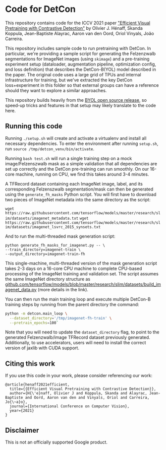 # Code for DetCon

This repository contains code for the ICCV 2021 paper
["Efficient Visual Pretraining with Contrastive Detection"](https://arxiv.org/abs/2103.10957)
by Olivier J. Hénaff, Skanda Koppula, Jean-Baptiste Alayrac, Aaron van den Oord,
Oriol Vinyals, João Carreira.

This repository includes sample code to run pretraining with DetCon. In
particular, we're providing a sample script for generating the Felzenzwalb
segmentations for ImageNet images (using `skimage`) and a pre-training
experiment setup (dataloader, augmentation pipeline, optimization config, and
loss definition) that describes the DetCon-B(YOL) model described in the paper.
The original code uses a large grid of TPUs and internal infrastructure for
training, but we've extracted the key DetCon loss+experiment in this folder so
that external groups can have a reference should they want to explore
a similar approaches.

This repository builds heavily from the
[BYOL open source release](https://github.com/deepmind/deepmind-research/tree/master/byol),
so speed-up tricks and features in that setup may likely translate to the code
here.

## Running this code

Running `./setup.sh` will create and activate a virtualenv and install all
necessary dependencies. To enter the environment after running `setup.sh`, run
`source /tmp/detcon_venv/bin/activate`.

Running `bash test.sh` will run a single training step on a mock
image/Felzenszwalb mask as a simple validation that all dependencies are set up
correctly and the DetCon pre-training can run smoothly. On our 16-core machine,
running on CPU, we find this takes around 3-4 minutes.

A TFRecord dataset containing each ImageNet image, label, and its corresponding
Felzenszwalb segmentation/mask can then be generated using the
`generate_fh_masks` Python script. You will first have to download two pieces of
ImageNet metadata into the same directory as the script:

`wget https://raw.githubusercontent.com/tensorflow/models/master/research/slim/datasets/imagenet_metadata.txt`
`wget https://raw.githubusercontent.com/tensorflow/models/master/research/slim/datasets/imagenet_lsvrc_2015_synsets.txt`

And to run the multi-threaded mask generation script:

```
python generate_fh_masks_for_imagenet.py -- \
--train_directory=imagenet-train \
--output_directory=imagenet-train-fh
```

This single-machine, multi-threaded version of the mask generation script takes
2-3 days on a 16-core CPU machine to complete CPU-based processing of the
ImageNet training and validation set. The script assumes the same ImageNet
directory structure as
[github.com/tensorflow/models/blob/master/research/slim/datasets/build_imagenet_data.py](https://github.com/tensorflow/models/blob/master/research/slim/datasets/build_imagenet_data.py)
(more details in the link).

You can then run the main training loop and execute multiple DetCon-B training
steps by running from the parent directory the command:

```bash
python -m detcon.main_loop \
  --dataset_directory='/tmp/imagenet-fh-train' \
  --pretrain_epochs=100`
```

Note that you will need to update the `dataset_directory` flag, to point to the
generated Felzenzwalb/image TFRecord dataset previously generated. Additionally,
to use accelerators, users will need to install the correct version of jaxlib
with CUDA support.

## Citing this work

If you use this code in your work, please consider referencing our work:

```
@article{henaff2021efficient,
  title={{Efficient Visual Pretraining with Contrastive Detection}},
  author={H{\'e}naff, Olivier J and Koppula, Skanda and Alayrac, Jean-Baptiste and Oord, Aaron van den and Vinyals, Oriol and Carreira, Jo{\~a}o},
  journal={International Conference on Computer Vision},
  year={2021}
}
```

## Disclaimer

This is not an officially supported Google product.
